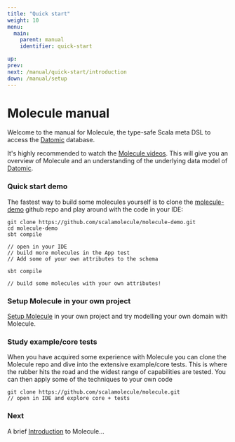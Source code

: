 ```yaml
---
title: "Quick start"
weight: 10
menu:
  main:
    parent: manual
    identifier: quick-start

up: 
prev: 
next: /manual/quick-start/introduction
down: /manual/setup
---
```


# Molecule manual

Welcome to the manual for Molecule, the type-safe Scala meta DSL to access the [Datomic](http://www.datomic.com) database.

It's highly recommended to watch the [Molecule videos](/resources/videos/2017-04-25_marc_grue/). 
This will give you an overview of Molecule and an understanding of the underlying data model of [Datomic](http://www.datomic.com).

### Quick start demo

The fastest way to build some molecules yourself is to clone the [molecule-demo](https://github.com/scalamolecule/molecule-demo)
github repo and play around with the code in your IDE:

```
git clone https://github.com/scalamolecule/molecule-demo.git
cd molecule-demo
sbt compile

// open in your IDE
// build more molecules in the App test
// Add some of your own attributes to the schema

sbt compile

// build some molecules with your own attributes!
```

### Setup Molecule in your own project

[Setup Molecule](/manual/setup/) in your own project and try modelling your own domain with Molecule.


### Study example/core tests

When you have acquired some experience with Molecule you can clone the Molecule repo and dive into the extensive example/core tests.
This is where the rubber hits the road and the widest range of capabilities are tested. You can then apply some of the techniques to
your own code

```
git clone https://github.com/scalamolecule/molecule.git
// open in IDE and explore core + tests
```

### Next

A brief [Introduction](/manual/quick-start/introduction/) to Molecule...